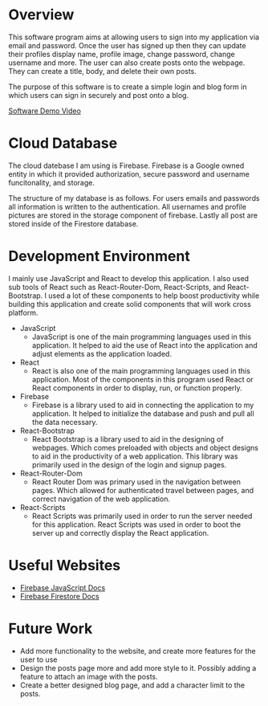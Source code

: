 # Overview

This software program aims at allowing users to sign into my application via email and password. Once the user has signed up then they can update their profiles display name, profile image, change password, change username and more. The user can also create posts onto the webpage. They can create a title, body, and delete their own posts. 

The purpose of this software is to create a simple login and blog form in which users can sign in securely and post onto a blog.

[Software Demo Video](https://youtu.be/1HQnv_3xMqE)

# Cloud Database

The cloud datebase I am using is Firebase. Firebase is a Google owned entity in which it provided authorization, secure password and username funcitonality, and storage. 

The structure of my database is as follows. For users emails and passwords all information is written to the authentication. All usernames and profile pictures are stored in the storage component of firebase. Lastly all post are stored inside of the Firestore database. 

# Development Environment

I mainly use JavaScript and React to develop this application. I also used sub tools of React such as React-Router-Dom, React-Scripts, and React-Bootstrap. I used a lot of these components to help boost productivity while building this application and create solid components that will work cross platform.

* JavaScript
    * JavaScript is one of the main programming languages used in this application. It helped to aid the use of React into the application and adjust elements as the application loaded.
* React
    * React is also one of the main programming languages used in this application. Most of the components in this program used React or React components in order to display, run, or function properly.
* Firebase
    * Firebase is a library used to aid in connecting the application to my application. It helped to initialize the database and push and pull all the data necessary.
* React-Bootstrap
    * React Bootstrap is a library used to aid in the designing of webpages. Which comes preloaded with objects and object designs to aid in the productivity of a web application. This library was primarily used in the design of the login and signup pages.
* React-Router-Dom
    * React Router Dom was primary used in the navigation between pages. Which allowed for authenticated travel between pages, and correct navigation of the web application. 
* React-Scripts
    * React Scripts was primarily used in order to run the server needed for this application. React Scripts was used in order to boot the server up and correctly display the React application.

# Useful Websites

- [Firebase JavaScript Docs](https://firebase.google.com/docs/reference/js?hl=en&authuser=0)
- [Firebase Firestore Docs](https://firebase.google.com/docs/firestore?authuser=0&hl=en)

# Future Work

- Add more functionality to the website, and create more features for the user to use
- Design the posts page more and add more style to it. Possibly adding a feature to attach an image with the posts.
- Create a better designed blog page, and add a character limit to the posts.